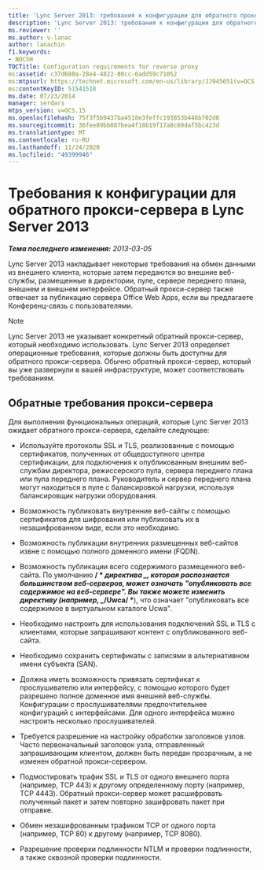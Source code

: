 ```yaml
---
title: 'Lync Server 2013: требования к конфигурации для обратного прокси-сервера'
description: 'Lync Server 2013: требования к конфигурации для обратного прокси-сервера.'
ms.reviewer: ''
ms.author: v-lanac
author: lanachin
f1.keywords:
- NOCSH
TOCTitle: Configuration requirements for reverse proxy
ms:assetid: c37d688a-28e4-4822-80cc-6add59c71052
ms:mtpsurl: https://technet.microsoft.com/en-us/library/JJ945651(v=OCS.15)
ms:contentKeyID: 51541518
ms.date: 07/23/2014
manager: serdars
mtps_version: v=OCS.15
ms.openlocfilehash: 75f3f5b9437ba4518e3feffc193853b446b702d0
ms.sourcegitcommit: 36fee89bb887bea4f18b19f17a8c69daf5bc423d
ms.translationtype: MT
ms.contentlocale: ru-RU
ms.lasthandoff: 11/24/2020
ms.locfileid: "49399946"
---
```

# <a name="configuration-requirements-for-reverse-proxy-in-lync-server-2013"></a>Требования к конфигурации для обратного прокси-сервера в Lync Server 2013

<div data-xmlns="http://www.w3.org/1999/xhtml">

<div class="topic" data-xmlns="http://www.w3.org/1999/xhtml" data-msxsl="urn:schemas-microsoft-com:xslt" data-cs="https://msdn.microsoft.com/">

<div data-asp="https://msdn2.microsoft.com/asp">



</div>

<div id="mainSection">

<div id="mainBody">

<span> </span>

_**Тема последнего изменения:** 2013-03-05_

Lync Server 2013 накладывает некоторые требования на обмен данными из внешнего клиента, которые затем передаются во внешние веб-службы, размещенные в директории, пуле, сервере переднего плана, внешнем и внешнем интерфейсе. Обратный прокси-сервер также отвечает за публикацию сервера Office Web Apps, если вы предлагаете Конференц-связь с пользователями.

<div>


> [!NOTE]  
> Lync Server 2013 не указывает конкретный обратный прокси-сервер, который необходимо использовать. Lync Server 2013 определяет операционные требования, которые должны быть доступны для обратного прокси-сервера. Обычно обратный прокси-сервер, который вы уже развернули в вашей инфраструктуре, может соответствовать требованиям.



</div>

<div>

## <a name="reverse-proxy-requirements"></a>Обратные требования прокси-сервера

Для выполнения функциональных операций, которые Lync Server 2013 ожидает обратного прокси-сервера, сделайте следующее:

  - Используйте протоколы SSL и TLS, реализованные с помощью сертификатов, полученных от общедоступного центра сертификации, для подключения к опубликованным внешним веб-службам директора, режиссерского пула, сервера переднего плана или пула переднего плана. Руководитель и сервер переднего плана могут находиться в пуле с балансировкой нагрузки, используя балансировщик нагрузки оборудования.

  - Возможность публиковать внутренние веб-сайты с помощью сертификатов для шифрования или публиковать их в незашифрованном виде, если это необходимо.

  - Возможность публикации внутренних размещенных веб-сайтов извне с помощью полного доменного имени (FQDN).

  - Возможность публикации всего содержимого размещенного веб-сайта. По умолчанию **/ \* *директива _, которая распознается большинством веб-серверов, может означать "опубликовать все содержимое на веб-сервере". Вы также можете изменить директиву (например, _*/Uwca/ \***), что означает "опубликовать все содержимое в виртуальном каталоге Ucwa".

  - Необходимо настроить для использования подключений SSL и TLS с клиентами, которые запрашивают контент с опубликованного веб-сайта.

  - Необходимо сохранить сертификаты с записями в альтернативном имени субъекта (SAN).

  - Должна иметь возможность привязать сертификат к прослушивателю или интерфейсу, с помощью которого будет разрешено полное доменное имя внешней веб-службы. Конфигурации с прослушивателями предпочтительнее конфигураций с интерфейсами. Для одного интерфейса можно настроить несколько прослушивателей.

  - Требуется разрешение на настройку обработки заголовков узлов. Часто первоначальный заголовок узла, отправленный запрашивающим клиентом, должен быть передан прозрачным, а не изменен обратной прокси-сервером.

  - Подмостировать трафик SSL и TLS от одного внешнего порта (например, TCP 443) к другому определенному порту (например, TCP 4443). Обратный прокси-сервер может расшифровать полученный пакет и затем повторно зашифровать пакет при отправке.

  - Обмен незашифрованным трафиком TCP от одного порта (например, TCP 80) к другому (например, TCP 8080).

  - Разрешение проверки подлинности NTLM и проверки подлинности, а также сквозной проверки подлинности.

</div>

</div>

<span> </span>

</div>

</div>

</div>

